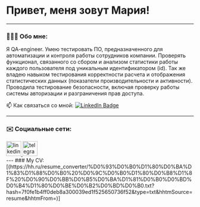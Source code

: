 # Привет, меня зовут Мария!

---

### 💁🏽‍♀️ Обо мне:

Я QA-engineer. Умею тестировать ПО, предназначенного для автоматизации и контроля работы сотрудников компании. Проверять функционал, связанного со сбором и анализом статистики работы каждого пользователя под уникальным идентификатором (id). Так же владею навыком тестирования корректности расчета и отображения статистических данных (показатели производительности и активности). Проводила тестирование безопасности, включая проверку работы системы авторизации и разграничения прав доступа.

📫 Как связаться со мной: [![LinkedIn Badge](https://img.shields.io/badge/-@mgarkusha-blue?style=flat&logo=LinkedIn&logoColor=white)](https://www.linkedin.com/in/mgarkusha/) 

---
### ✉️ Социальные сети:

  <div id="badges">
    <a href="https://www.linkedin.com/in/mgarkusha/" target="_blank">
      <img src="https://cdn-icons-png.flaticon.com/512/2504/2504799.png" width="40" height="40" alt="linkedin" />
    </a>
    <a href="https://t.me/mgarkusha1" target="_blank">
      <img src="https://cdn-icons-png.flaticon.com/512/2111/2111646.png" width="40" height="40" alt="telegram" />
    </a>
  </div>
---
### My CV:
[(https://hh.ru/resume_converter/%D0%93%D0%B0%D1%80%D0%BA%D1%83%D1%88%D0%B0%20%D0%9C%D0%B0%D1%80%D0%B8%D1%8F%20%D0%90%D0%BB%D0%B5%D0%BA%D1%81%D0%B0%D0%BD%D0%B4%D1%80%D0%BE%D0%B2%D0%BD%D0%B0.txt?hash=7f0fe1b4ff0deb8a300039ed1f525650736f52&type=txt&hhtmSource=resume&hhtmFrom=)]


